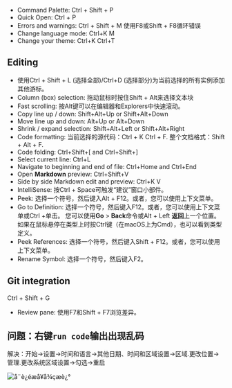 

-   Command Palette: Ctrl + Shift + P
-   Quick Open: Ctrl + P
-   Errors and warnings: Ctrl + Shift + M   使用F8或Shift + F8循环错误
-   Change language mode: Ctrl+K M
-   Change your theme: Ctrl+K Ctrl+T

## Editing

-   使用Ctrl + Shift + L (选择全部)/Ctrl+D (选择部分)为当前选择的所有实例添加其他游标。
-   Column (box) selection: 拖动鼠标时按住Shift + Alt来选择文本块
-   Fast scrolling: 按Alt键可以在编辑器和Explorers中快速滚动。
-   Copy line up / down:  Shift+Alt+Up or Shift+Alt+Down
-   Move line up and down: Alt+Up or Alt+Down
-   Shrink / expand selection: Shift+Alt+Left or Shift+Alt+Right
-   Code formatting: 当前选择的源代码：Ctrl + K Ctrl + F. 整个文档格式：Shift + Alt + F.
-   Code folding: Ctrl+Shift+[ and Ctrl+Shift+]
-   Select current line: Ctrl+L
-   Navigate to beginning and end of file: Ctrl+Home and Ctrl+End
-   Open **Markdown** preview: Ctrl+Shift+V
-   Side by side Markdown edit and preview: Ctrl+K V
-   IntelliSense: 按Ctrl + Space可触发“建议”窗口小部件。
-   Peek: 选择一个符号，然后键入Alt + F12。或者，您可以使用上下文菜单。
-   Go to Definition: 选择一个符号，然后键入F12。或者，您可以使用上下文菜单或Ctrl +单击。 您可以使用**Go** > **Back**命令或Alt + Left **返回**上一个位置。如果在鼠标悬停在类型上时按Ctrl键（在macOS上为Cmd），也可以看到类型定义。
-   Peek References: 选择一个符号，然后键入Shift + F12。或者，您可以使用上下文菜单。
-   Rename Symbol: 选择一个符号，然后键入F2。

## Git integration

Ctrl + Shift + G

-   Review pane: 使用F7和Shift + F7浏览差异。

## 问题：右键`run code`输出出现乱码

解决：开始->设置->时间和语言->其他日期、时间和区域设置->区域.更改位置->管理.更改系统区域设置->勾选->重启

![å¨è¿éæå¥å¾çæè¿°](https://img-blog.csdnimg.cn/20190526114234875.png?x-oss-process=image/watermark,type_ZmFuZ3poZW5naGVpdGk,shadow_10,text_aHR0cHM6Ly9ibG9nLmNzZG4ubmV0L3dlaXhpbl80NTAzMzM0Mg==,size_16,color_FFFFFF,t_70)

